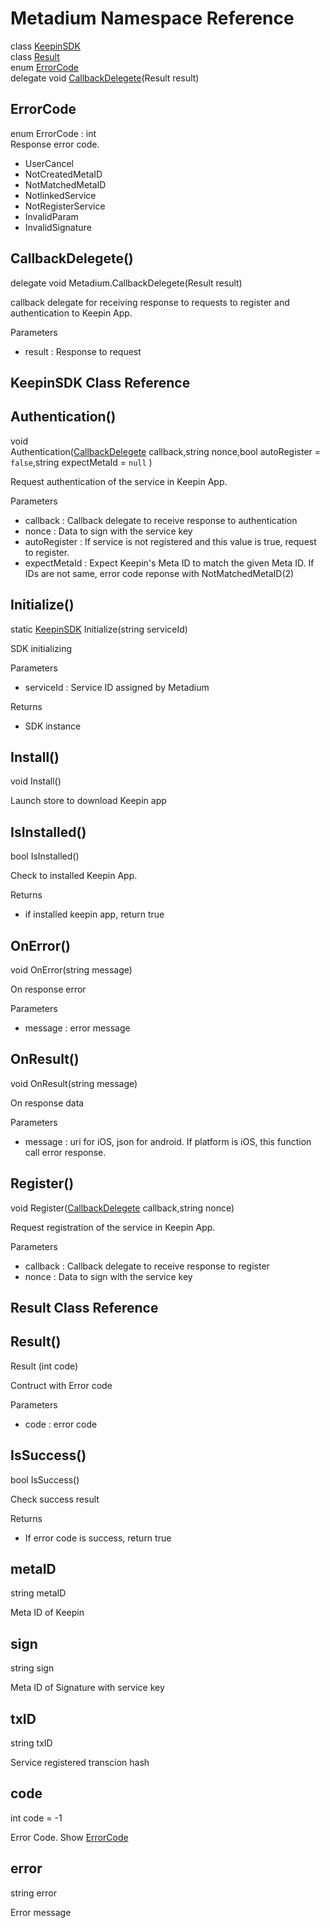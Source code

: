 # Metadium Namespace Reference
class [KeepinSDK](class_metadium_KeepinSDK.md#KeepinSDK-Class-Reference)  
class [Result](class_metadium_KeepinSDK.md#result-class-reference)  
enum [ErrorCode](class_metadium_KeepinSDK.md#ErrorCode)  
delegate void [CallbackDelegete](class_metadium_KeepinSDK.md#CallbackDelegete())(Result result)  


ErrorCode
-------------
enum ErrorCode : int  
Response error code.
  * UserCancel
  * NotCreatedMetaID
  * NotMatchedMetaID
  * NotlinkedService
  * NotRegisterService
  * InvalidParam
  * InvalidSignature 
  
  
CallbackDelegete()
----------------------
delegate void Metadium.CallbackDelegete(Result result)  
  
callback delegate for receiving response to requests to register and authentication to Keepin App.  
  
Parameters  
  * result : Response to request  
  
  
  

## KeepinSDK Class Reference

Authentication()
--------------------------------------------------------
void Authentication([CallbackDelegete](class_metadium_KeepinSDK.md#CallbackDelegete()) callback,string nonce,bool autoRegister = `false`,string expectMetaId = `null` )  
  
Request authentication of the service in Keepin App.  

Parameters  
  * callback : Callback delegate to receive response to authentication  
  * nonce : Data to sign with the service key  
  * autoRegister : If service is not registered and this value is true, request to register.  
  * expectMetaId : Expect Keepin's Meta ID to match the given Meta ID. If IDs are not same, error code reponse with NotMatchedMetaID(2)  

Initialize()
----------------------------------------------------
static [KeepinSDK](class_metadium_KeepinSDK.md#KeepinSDK-Class-Reference) Initialize(string serviceId)

SDK initializing

Parameters
  * serviceId : Service ID assigned by Metadium

Returns
  * SDK instance
  
  
  
  
Install()
-------------------------------------------------
void Install()  

Launch store to download Keepin app

IsInstalled()
-----------------------------------------------------
bool IsInstalled()  

Check to installed Keepin App.

Returns
  * if installed keepin app, return true


OnError()
-------------------------------------------------
void OnError(string message)  
  
On response error  
  
Parameters  
  * message : error message

OnResult()
--------------------------------------------------
void OnResult(string message)  
  
On response data  
  
Parameters  
  * message : uri for iOS, json for android. If platform is iOS, this function call error response.  

Register()
--------------------------------------------------
void Register([CallbackDelegete](class_metadium_KeepinSDK.md#CallbackDelegete()) callback,string nonce)  
  
Request registration of the service in Keepin App.  
  
Parameters  
  * callback : Callback delegate to receive response to register  
  * nonce : Data to sign with the service key



## Result Class Reference

Result()
--------------------------
Result (int 	code)  
  
Contruct with Error code  
  
Parameters
  * code : error code
  
  
  
IsSuccess()
---------------
bool IsSuccess()  
  
Check success result  
  
Returns  
  * If error code is success, return true  
  
  
metaID
----------------
string metaID  
  
Meta ID of Keepin  
  
  
  
sign
----------------
string sign  
  
Meta ID of Signature with service key  
  
  
  
txID
----------------
string txID  
  
Service registered transcion hash  
  
  
  
code
----------------
int code = -1  
  
Error Code. Show [ErrorCode](class_metadium_KeepinSDK.md#ErrorCode)  
  
  
  
error
----------------
string error  
  
Error message  
  
  
  
